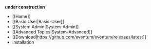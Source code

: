 __under construction__
* [[Home]]
* [[Basic User|Basic-User]]
* [[System Admin|System-Admin]]
* [[Advanced Topics|System-Advanced]]
* [[Download|https://github.com/eventum/eventum/releases/latest]]
* Installation